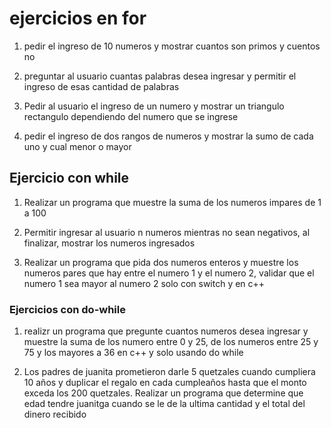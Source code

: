 # ejercicios en for

1) pedir el ingreso de 10 numeros y mostrar cuantos son primos y cuentos no

2) preguntar al usuario cuantas palabras desea ingresar y permitir el ingreso de esas cantidad de palabras

3) Pedir al usuario el ingreso de un numero y mostrar un triangulo rectangulo dependiendo del numero que se ingrese

4) pedir el ingreso de dos rangos de numeros y mostrar la sumo de cada uno y cual menor o mayor

## Ejercicio con while

1) Realizar un programa que muestre la suma de los numeros impares de 1 a 100

2) Permitir ingresar al usuario n numeros mientras no sean negativos, al finalizar, mostrar los numeros ingresados

3) Realizar un programa que pida dos numeros enteros y muestre los numeros pares que hay entre el numero 1 y el numero 2,
   validar que el numero 1 sea mayor al numero 2 solo con switch y en c++

### Ejercicios con do-while

1) realizr un programa que pregunte cuantos numeros desea ingresar y muestre la suma de los numero entre 0 y 25, de los numeros entre 25 y 75 y los mayores a 36 en c++ y solo usando do while

2) Los padres de juanita prometieron darle 5 quetzales cuando cumpliera 10 años y duplicar el regalo en cada cumpleaños hasta que el monto exceda los 200 quetzales. Realizar un programa que determine que edad tendre juanitga cuando se le de la ultima cantidad y el total del dinero recibido
